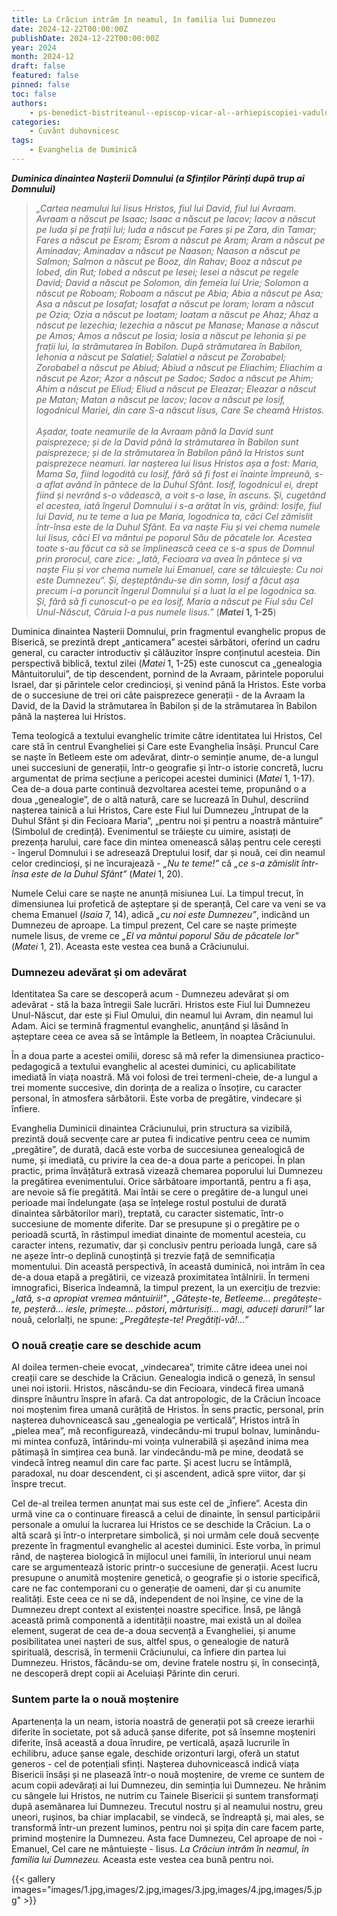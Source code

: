 ```yaml
---
title: La Crăciun intrăm în neamul, în familia lui Dumnezeu
date: 2024-12-22T00:00:00Z
publishDate: 2024-12-22T00:00:00Z
year: 2024
month: 2024-12
draft: false
featured: false
pinned: false
toc: false
authors:
    - ps-benedict-bistriteanul--episcop-vicar-al--arhiepiscopiei-vadului--feleacului-si-clujului
categories:
    - Cuvânt duhovnicesc
tags:
    - Evanghelia de Duminică
---
```

_**Duminica dinaintea Nașterii Domnului (a Sfinților Părinți după trup ai Domnului)**_

> _„Cartea neamului lui Iisus Hristos, fiul lui David, fiul lui Avraam. Avraam a născut pe Isaac; Isaac a născut pe Iacov; Iacov a născut pe Iuda și pe frații lui; Iuda a născut pe Fares și pe Zara, din Tamar; Fares a născut pe Esrom; Esrom a născut pe Aram; Aram a născut pe Aminadav; Aminadav a născut pe Naason; Naason a născut pe Salmon; Salmon a născut pe Booz, din Rahav; Booz a născut pe Iobed, din Rut; Iobed a născut pe Iesei; Iesei a născut pe regele David; David a născut pe Solomon, din femeia lui Urie; Solomon a născut pe Roboam; Roboam a născut pe Abia; Abia a născut pe Asa; Asa a născut pe Iosafat; Iosafat a născut pe Ioram; Ioram a născut pe Ozia; Ozia a născut pe Ioatam; Ioatam a născut pe Ahaz; Ahaz a născut pe Iezechia; Iezechia a născut pe Manase; Manase a născut pe Amos; Amos a născut pe Iosia; Iosia a născut pe Iehonia și pe frații lui, la strămutarea în Babilon. După strămutarea în Babilon, Iehonia a născut pe Salatiel; Salatiel a născut pe Zorobabel; Zorobabel a născut pe Abiud; Abiud a născut pe Eliachim; Eliachim a născut pe Azor; Azor a născut pe Sadoc; Sadoc a născut pe Ahim; Ahim a născut pe Eliud; Eliud a născut pe Eleazar; Eleazar a născut pe Matan; Matan a născut pe Iacov; Iacov a născut pe Iosif, logodnicul Mariei, din care S-a născut Iisus, Care Se cheamă Hristos.<br><br>_
> _Așadar, toate neamurile de la Avraam până la David sunt paisprezece; și de la David până la strămutarea în Babilon sunt paisprezece; și de la strămutarea în Babilon până la Hristos sunt paisprezece neamuri. Iar nașterea lui Iisus Hristos așa a fost: Maria, Mama Sa, fiind logodită cu Iosif, fără să fi fost ei înainte împreună, s-a aflat având în pântece de la Duhul Sfânt. Iosif, logodnicul ei, drept fiind și nevrând s-o vădească, a voit s-o lase, în ascuns. Și, cugetând el acestea, iată îngerul Domnului i s-a arătat în vis, grăind: Iosife, fiul lui David, nu te teme a lua pe Maria, logodnica ta, căci Cel zămislit într-însa este de la Duhul Sfânt. Ea va naște Fiu și vei chema numele lui Iisus, căci El va mântui pe poporul Său de păcatele lor. Acestea toate s-au făcut ca să se împlinească ceea ce s-a spus de Domnul prin prorocul, care zice: „Iată, Fecioara va avea în pântece și va naște Fiu și vor chema numele lui Emanuel, care se tâlcuiește: Cu noi este Dumnezeu“. Și, deșteptându-se din somn, Iosif a făcut așa precum i-a poruncit îngerul Domnului și a luat la el pe logodnica sa. Și, fără să fi cunoscut-o pe ea Iosif, Maria a născut pe Fiul său Cel Unul-Născut, Căruia I-a pus numele Iisus.”_ (**_Matei_ 1, 1-25**)

Duminica dinaintea Nașterii Domnului, prin fragmentul evanghelic propus de Biserică, se prezintă drept „anticamera” acestei sărbători, oferind un cadru general, cu caracter introductiv și călăuzitor înspre conținutul acesteia. Din perspectivă biblică, textul zilei (_Matei_ 1, 1-25) este cunoscut ca „genealogia Mântuitorului”, de tip descendent, pornind de la Avraam, părintele poporului Israel, dar și părintele celor credincioși, și venind până la Hristos. Este vorba de o succesiune de trei ori câte paisprezece generații - de la Avraam la David, de la David la strămutarea în Babilon și de la strămutarea în Babilon până la nașterea lui Hristos.

Tema teologică a textului evanghelic trimite către identitatea lui Hristos, Cel care stă în centrul Evangheliei și Care este Evanghelia însăși. Pruncul Care se naște în Betleem este om adevărat, dintr-o seminție anume, de-a lungul unei succesiuni de generații, într-o geografie și într-o istorie concretă, lucru argumentat de prima secțiune a pericopei acestei duminici (_Matei_ 1, 1-17). Cea de-a doua parte continuă dezvoltarea acestei teme, propunând o a doua „genealogie”, de o altă natură, care se lucrează în Duhul, descriind nașterea tainică a lui Hristos, Care este Fiul lui Dumnezeu „întrupat de la Duhul Sfânt și din Fecioara Maria”, „pentru noi și pentru a noastră mântuire” (Simbolul de credință). Evenimentul se trăiește cu uimire, asistați de prezența harului, care face din mintea omenească sălaș pentru cele cerești - îngerul Domnului i se adresează Dreptului Iosif, dar și nouă, cei din neamul celor credincioși, și ne încurajează - _„Nu te teme!”_ că _„ce s-a zămislit într-însa este de la Duhul Sfânt”_ (_Matei_ 1, 20).

Numele Celui care se naște ne anunță misiunea Lui. La timpul trecut, în dimensiunea lui profetică de așteptare și de speranță, Cel care va veni se va chema Emanuel (_Isaia_ 7, 14), adică _„cu noi este Dumnezeu”_, indicând un Dumnezeu de aproape. La timpul prezent, Cel care se naște primește numele Iisus, de vreme ce _„El va mântui poporul Său de păcatele lor”_ (_Matei_ 1, 21). Aceasta este vestea cea bună a Crăciunului.

### Dumnezeu adevărat și om adevărat

Identitatea Sa care se descoperă acum - Dumnezeu adevărat și om adevărat - stă la baza întregii Sale lucrări. Hristos este Fiul lui Dumnezeu Unul-Născut, dar este și Fiul Omului, din neamul lui Avram, din neamul lui Adam. Aici se termină fragmentul evanghelic, anunțând și lăsând în așteptare ceea ce avea să se întâmple la Betleem, în noaptea Crăciunului.

În a doua parte a acestei omilii, doresc să mă refer la dimensiunea practico-pedagogică a textului evanghelic al acestei duminici, cu aplicabilitate imediată în viața noastră. Mă voi folosi de trei termeni-cheie, de-a lungul a trei momente succesive, din dorința de a realiza o însoțire, cu caracter personal, în atmosfera sărbătorii. Este vorba de pregătire, vindecare și înfiere.

Evanghelia Duminicii dinaintea Crăciunului, prin structura sa vizibilă, prezintă două secvențe care ar putea fi indicative pentru ceea ce numim „pregătire”, de durată, dacă este vorba de succesiunea genealogică de nume, și imediată, cu privire la cea de-a doua parte a pericopei. În plan practic, prima învățătură extrasă vizează chemarea poporului lui Dumnezeu la pregătirea evenimentului. Orice sărbătoare importantă, pentru a fi așa, are nevoie să fie pregătită. Mai întâi se cere o pregătire de-a lungul unei perioade mai îndelungate (așa se înțelege rostul postului de durată dinaintea sărbătorilor mari), treptată, cu caracter sistematic, într-o succesiune de momente diferite. Dar se presupune și o pregătire pe o perioadă scurtă, în răstimpul imediat dinainte de momentul acesteia, cu caracter intens, rezumativ, dar și conclusiv pentru perioada lungă, care să ne așeze într-o deplină cunoștință și trezvie față de semnificația momentului. Din această perspectivă, în această duminică, noi intrăm în cea de-a doua etapă a pregătirii, ce vizează proximitatea întâlnirii. În termeni imnografici, Biserica îndeamnă, la timpul prezent, la un exercițiu de trezvie: _„Iată, s-a apropiat vremea mântuirii!”_, _„Gătește-te, Betleeme… pregătește-te, peșteră… iesle, primește… păstori, mărturisiți… magi, aduceți daruri!”_ Iar nouă, celorlalți, ne spune: _„Pregătește-te! Pregătiți-vă!…”_

### O nouă creație care se deschide acum

Al doilea termen-cheie evocat, „vindecarea”, trimite către ideea unei noi creații care se deschide la Crăciun. Genealogia indică o geneză, în sensul unei noi istorii. Hristos, născându-se din Fecioara, vindecă firea umană dinspre înăuntru înspre în afară. Ca dat antropologic, de la Crăciun încoace noi moștenim firea umană curățită de Hristos. În sens practic, personal, prin nașterea duhovnicească sau „genealogia pe verticală”, Hristos intră în „pielea mea”, mă reconfigurează, vindecându-mi trupul bolnav, luminându-mi mintea confuză, întărindu-mi voința vulnerabilă și așezând inima mea pătimașă în simțirea cea bună. Iar vindecându-mă pe mine, deodată se vindecă întreg neamul din care fac parte. Și acest lucru se întâmplă, paradoxal, nu doar descendent, ci și ascendent, adică spre viitor, dar și înspre trecut.

Cel de-al treilea termen anunțat mai sus este cel de „înfiere”. Acesta din urmă vine ca o continuare firească a celui de dinainte, în sensul participării personale a omului la lucrarea lui Hristos ce se deschide la Crăciun. La o altă scară și într-o interpretare simbolică, și noi urmăm cele două secvențe prezente în fragmentul evanghelic al acestei duminici. Este vorba, în primul rând, de nașterea biologică în mijlocul unei familii, în interiorul unui neam care se argumentează istoric printr-o succesiune de generații. Acest lucru presupune o anumită moștenire genetică, o geografie și o istorie specifică, care ne fac contemporani cu o generație de oameni, dar și cu anumite realități. Este ceea ce ni se dă, independent de noi înșine, ce vine de la Dumnezeu drept context al existenței noastre specifice. Însă, pe lângă această primă componentă a identității noastre, mai există un al doilea element, sugerat de cea de-a doua secvență a Evangheliei, și anume posibilitatea unei nașteri de sus, altfel spus, o genealogie de natură spirituală, descrisă, în termenii Crăciunului, ca înfiere din partea lui Dumnezeu. Hristos, făcându-se om, devine fratele nostru și, în consecință, ne descoperă drept copii ai Aceluiași Părinte din ceruri.

### Suntem parte la o nouă moștenire

Apartenența la un neam, istoria noastră de generații pot să creeze ierarhii diferite în societate, pot să aducă șanse diferite, pot să însemne moșteniri diferite, însă această a doua înrudire, pe verticală, așază lucrurile în echilibru, aduce șanse egale, deschide orizonturi largi, oferă un statut generos - cel de potențiali sfinți. Nașterea duhovnicească indică viața Bisericii însăși și ne plasează într-o nouă moștenire, de vreme ce suntem de acum copii adevărați ai lui Dumnezeu, din seminția lui Dumnezeu. Ne hrănim cu sângele lui Hristos, ne nutrim cu Tainele Bisericii și suntem transformați după asemănarea lui Dumnezeu. Trecutul nostru și al neamului nostru, greu uneori, rușinos, ba chiar implacabil, se vindecă, se îndreaptă și, mai ales, se transformă într-un prezent luminos, pentru noi și spița din care facem parte, primind moștenire la Dumnezeu. Asta face Dumnezeu, Cel aproape de noi - Emanuel, Cel care ne mântuiește - Iisus. _La Crăciun intrăm în neamul, în familia lui Dumnezeu._ Aceasta este vestea cea bună pentru noi.

{{< gallery images="images/1.jpg,images/2.jpg,images/3.jpg,images/4.jpg,images/5.jpg" >}}